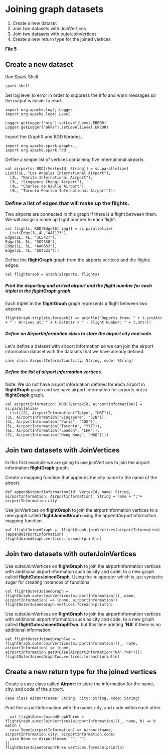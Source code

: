 # Joining graph datasets #
1. Create a new dataset
2. Join two datasets with JoinVertices
3. Join two datasets with outerJoinVertices
4. Create a new return type for the joined vertices

**File 5**


## Create a new dataset ##

Run Spark Shell

    spark-shell

Set log level to error in order to suppress the info and warn messages so the output is easier to read.
    
    import org.apache.log4j.Logger
    import org.apache.log4j.Level
    
    Logger.getLogger("org").setLevel(Level.ERROR)
    Logger.getLogger("akka").setLevel(Level.ERROR)

Import the GraphX and RDD libraries.

    import org.apache.spark.graphx._
    import org.apache.spark.rdd._

Define a simple list of vertices containing five international airports.

    val airports: RDD[(VertexId, String)] = sc.parallelize(
    List((1L, "Los Angeles International Airport"),
      (2L, "Narita International Airport"),
      (3L, "Singapore Changi Airport"),
      (4L, "Charles de Gaulle Airport"),
      (5L, "Toronto Pearson International Airport")))

### Define a list of edges that will make up the flights. ###
Two airports are connected in this graph if there is a flight between them. We will assign a made up flight number to each flight.

    val flights: RDD[Edge[String]] = sc.parallelize(
      List(Edge(1L,4L,"AA1123"),
    Edge(2L, 4L, "JL5427"),
    Edge(3L, 5L, "SQ9338"),
    Edge(1L, 5L, "AA6653"),
    Edge(3L, 4L, "SQ4521")))

Define the **flightGraph** graph from the airports vertices and the flights edges.

    val flightGraph = Graph(airports, flights)

##### Print the departing and arrival airport and the flight number for each triplet in the flightGraph graph. #####
Each triplet in the **flightGraph** graph represents a flight between two airports.

    flightGraph.triplets.foreach(t => println("Departs from: " + t.srcAttr + " - Arrives at: " + t.dstAttr + " - Flight Number: " + t.attr))

##### Define an AirportInformation class to store the airport city and code. #####
Let's define a dataset with airport information so we can join the airport information dataset with the datasets that we have already defined.

    case class AirportInformation(city: String, code: String)

##### Define the list of airport information vertices. #####
Note: We do not have airport information defined for each airport in **flightGraph** graph and we have airport information for airports not in **flightGraph** graph.

    val airportInformation: RDD[(VertexId, AirportInformation)] = sc.parallelize(
      List((2L, AirportInformation("Tokyo", "NRT")),
    (3L, AirportInformation("Singapore", "SIN")),
    (4L, AirportInformation("Paris", "CDG")),
    (5L, AirportInformation("Toronto", "YYZ")),
    (6L, AirportInformation("London", "LHR")),
    (7L, AirportInformation("Hong Kong", "HKG"))))

## Join two datasets with JoinVertices ##
In this first example we are going to use joinVertices to join the airport information **flightGraph** graph.

Create a mapping function that appends the city name to the name of the airport.

    def appendAirportInformation(id: VertexId, name: String, airportInformation: AirportInformation): String = name + ":"+ airportInformation.city

Use joinVertices on **flightGraph** to join the airportInformation vertices to a new graph called **flightJoinedGraph** using the appendAirportInformation mapping function.

    val flightJoinedGraph =  flightGraph.joinVertices(airportInformation)(appendAirportInformation)
    flightJoinedGraph.vertices.foreach(println)

## Join two datasets with outerJoinVertices ##
Use outerJoinVertices on **flightGraph** to join the airportInformation vertices with additional airportInformation such as city and code, to a new graph called **flightOuterJoinedGraph**. Using the => operator which is just syntactic sugar for creating instances of functions.

    val flightOuterJoinedGraph = flightGraph.outerJoinVertices(airportInformation)((_,name, airportInformation) => (name, airportInformation))
    flightOuterJoinedGraph.vertices.foreach(println)

Use outerJoinVertices on **flightGraph** to join the airportInformation vertices with additional airportInformation such as city and code, to a new graph called **flightOuterJoinedGraphTwo**, but this time printing **'NA'** if there is no additional information.

    val flightOuterJoinedGraphTwo = flightGraph.outerJoinVertices(airportInformation)((_, name, airportInformation) => (name, airportInformation.getOrElse(AirportInformation("NA","NA"))))
    flightOuterJoinedGraphTwo.vertices.foreach(println)

## Create a new return type for the joined vertices ##
Create a case class called **Airport** to store the information for the name, city, and code of the airport.

    case class Airport(name: String, city: String, code: String)

Print the airportInformation with the name, city, and code within each other.

      val flightOuterJoinedGraphThree = flightGraph.outerJoinVertices(airportInformation)((_, name, b) => b match {
      case Some(airportInformation) => Airport(name, airportInformation.city, airportInformation.code)
      case None => Airport(name, "", "")
    })
    flightOuterJoinedGraphThree.vertices.foreach(println)



